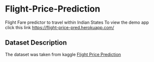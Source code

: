# Flight-Price-Prediction

Flight Fare predictor to travel within Indian States
To view the demo app click this link  https://flight-price-pred.herokuapp.com/



## Dataset Description
The dataset was taken from  kaggle [Flight Price Prediction](https://www.kaggle.com/datasets/jillanisofttech/flight-price-prediction-dataset) 
